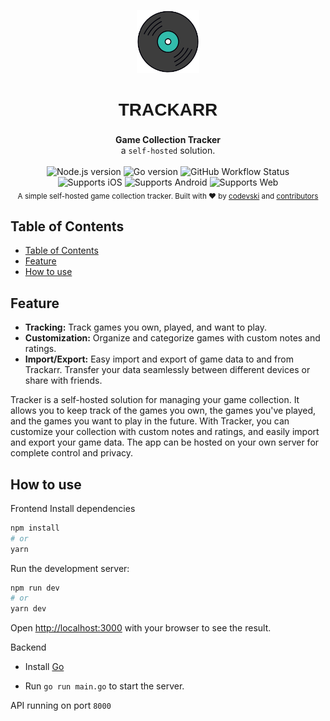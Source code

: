<link rel="preconnect" href="https://fonts.googleapis.com" />
<link rel="preconnect" href="https://fonts.gstatic.com" crossorigin />
<link
  href="https://fonts.googleapis.com/css2?family=Rubik+Wet+Paint&display=swap"
  rel="stylesheet"
/>

<img src="docs/assets/trackarr.png" class="rounded mx-auto d-block" style="display: block;
margin: auto; width: 20%" />

<h1 align="center" style="position: relative;  font-family: 'Rubik Wet Paint', sans-serif;
line-height: 40px;">TRACKARR</h1>
<div align="center">
  <strong>Game Collection Tracker</strong></div>
<div align="center">
  a <code>self-hosted</code> solution.
</div>
<br />
<div align="center">
  <!-- Node version -->
    <img src="https://img.shields.io/node/v/discord.js"
      alt="Node.js version" />
  <!-- Go version -->
    <img src="https://img.shields.io/github/go-mod/go-version/codevski/tracker"
      alt="Go version" />
  <!-- Build Status -->
  <img alt="GitHub Workflow Status" src="https://img.shields.io/github/actions/workflow/status/codevski/tracker/build.yml">
</div>
<div align="center">
  <!-- iOS -->
  <img alt="Supports iOS" longdesc="Supports iOS" src="https://img.shields.io/badge/iOS-4630EB.svg?style=flat-square&logo=APPLE&labelColor=999999&logoColor=fff" />
  <!-- Android -->
  <img alt="Supports Android" longdesc="Supports Android" src="https://img.shields.io/badge/Android-4630EB.svg?style=flat-square&logo=ANDROID&labelColor=A4C639&logoColor=fff" />
  <!-- Web -->
  <img alt="Supports Web" longdesc="Supports Web" src="https://img.shields.io/badge/web-4630EB.svg?style=flat-square&logo=GOOGLE-CHROME&labelColor=4285F4&logoColor=fff" />
</div>
<div align="center">
  <sub>A simple self-hosted game collection tracker. Built with ❤︎ by
  <a href="https://twitter.com/#">codevski</a> and
  <a href="#">
    contributors
  </a>
</div>

## Table of Contents

- [Table of Contents](#table-of-contents)
- [Feature](#feature)
- [How to use](#how-to-use)

## Feature

- **Tracking:** Track games you own, played, and want to play.
- **Customization:** Organize and categorize games with custom notes and ratings.
- **Import/Export:** Easy import and export of game data to and from Trackarr. Transfer your data seamlessly between different devices or share with friends.

Tracker is a self-hosted solution for managing your game collection. It allows you to keep track of the games you own, the games you've played, and the games you want to play in the future. With Tracker, you can customize your collection with custom notes and ratings, and easily import and export your game data. The app can be hosted on your own server for complete control and privacy.

## How to use

Frontend
Install dependencies

```bash
npm install
# or
yarn
```

Run the development server:

```bash
npm run dev
# or
yarn dev
```

Open [http://localhost:3000](http://localhost:3000) with your browser to see the result.

Backend

- Install [Go](https://golang.org/doc/install)

- Run `go run main.go` to start the server.

API running on port `8000`
